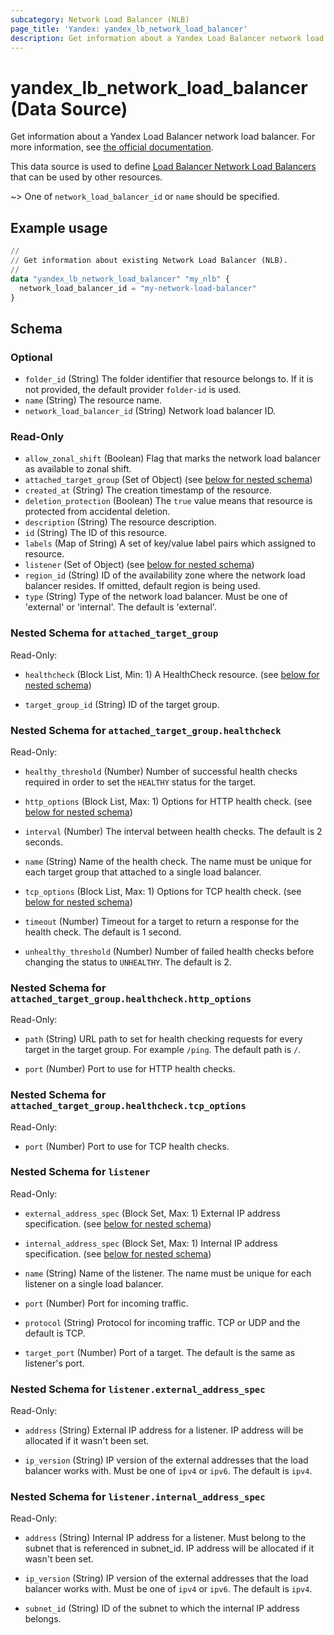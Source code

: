 ```yaml
---
subcategory: Network Load Balancer (NLB)
page_title: 'Yandex: yandex_lb_network_load_balancer'
description: Get information about a Yandex Load Balancer network load balancer.
---
```


# yandex_lb_network_load_balancer (Data Source)

Get information about a Yandex Load Balancer network load balancer. For more information, see [the official documentation](https://yandex.cloud/docs/load-balancer/concepts/).

This data source is used to define [Load Balancer Network Load Balancers](https://yandex.cloud/docs/load-balancer/concepts/) that can be used by other resources.

~> One of `network_load_balancer_id` or `name` should be specified.

## Example usage

```terraform
//
// Get information about existing Network Load Balancer (NLB).
//
data "yandex_lb_network_load_balancer" "my_nlb" {
  network_load_balancer_id = "my-network-load-balancer"
}
```

<!-- schema generated by tfplugindocs -->
## Schema

### Optional

- `folder_id` (String) The folder identifier that resource belongs to. If it is not provided, the default provider `folder-id` is used.
- `name` (String) The resource name.
- `network_load_balancer_id` (String) Network load balancer ID.

### Read-Only

- `allow_zonal_shift` (Boolean) Flag that marks the network load balancer as available to zonal shift.
- `attached_target_group` (Set of Object) (see [below for nested schema](#nestedatt--attached_target_group))
- `created_at` (String) The creation timestamp of the resource.
- `deletion_protection` (Boolean) The `true` value means that resource is protected from accidental deletion.
- `description` (String) The resource description.
- `id` (String) The ID of this resource.
- `labels` (Map of String) A set of key/value label pairs which assigned to resource.
- `listener` (Set of Object) (see [below for nested schema](#nestedatt--listener))
- `region_id` (String) ID of the availability zone where the network load balancer resides. If omitted, default region is being used.
- `type` (String) Type of the network load balancer. Must be one of 'external' or 'internal'. The default is 'external'.

<a id="nestedatt--attached_target_group"></a>
### Nested Schema for `attached_target_group`

Read-Only:

- `healthcheck` (Block List, Min: 1) A HealthCheck resource. (see [below for nested schema](#nestedobjatt--attached_target_group--healthcheck))

- `target_group_id` (String) ID of the target group.


<a id="nestedobjatt--attached_target_group--healthcheck"></a>
### Nested Schema for `attached_target_group.healthcheck`

Read-Only:

- `healthy_threshold` (Number) Number of successful health checks required in order to set the `HEALTHY` status for the target.

- `http_options` (Block List, Max: 1) Options for HTTP health check. (see [below for nested schema](#nestedobjatt--attached_target_group--healthcheck--http_options))

- `interval` (Number) The interval between health checks. The default is 2 seconds.

- `name` (String) Name of the health check. The name must be unique for each target group that attached to a single load balancer.

- `tcp_options` (Block List, Max: 1) Options for TCP health check. (see [below for nested schema](#nestedobjatt--attached_target_group--healthcheck--tcp_options))

- `timeout` (Number) Timeout for a target to return a response for the health check. The default is 1 second.

- `unhealthy_threshold` (Number) Number of failed health checks before changing the status to `UNHEALTHY`. The default is 2.


<a id="nestedobjatt--attached_target_group--healthcheck--http_options"></a>
### Nested Schema for `attached_target_group.healthcheck.http_options`

Read-Only:

- `path` (String) URL path to set for health checking requests for every target in the target group. For example `/ping`. The default path is `/`.

- `port` (Number) Port to use for HTTP health checks.



<a id="nestedobjatt--attached_target_group--healthcheck--tcp_options"></a>
### Nested Schema for `attached_target_group.healthcheck.tcp_options`

Read-Only:

- `port` (Number) Port to use for TCP health checks.





<a id="nestedatt--listener"></a>
### Nested Schema for `listener`

Read-Only:

- `external_address_spec` (Block Set, Max: 1) External IP address specification. (see [below for nested schema](#nestedobjatt--listener--external_address_spec))

- `internal_address_spec` (Block Set, Max: 1) Internal IP address specification. (see [below for nested schema](#nestedobjatt--listener--internal_address_spec))

- `name` (String) Name of the listener. The name must be unique for each listener on a single load balancer.

- `port` (Number) Port for incoming traffic.

- `protocol` (String) Protocol for incoming traffic. TCP or UDP and the default is TCP.

- `target_port` (Number) Port of a target. The default is the same as listener's port.


<a id="nestedobjatt--listener--external_address_spec"></a>
### Nested Schema for `listener.external_address_spec`

Read-Only:

- `address` (String) External IP address for a listener. IP address will be allocated if it wasn't been set.

- `ip_version` (String) IP version of the external addresses that the load balancer works with. Must be one of `ipv4` or `ipv6`. The default is `ipv4`.



<a id="nestedobjatt--listener--internal_address_spec"></a>
### Nested Schema for `listener.internal_address_spec`

Read-Only:

- `address` (String) Internal IP address for a listener. Must belong to the subnet that is referenced in subnet_id. IP address will be allocated if it wasn't been set.

- `ip_version` (String) IP version of the external addresses that the load balancer works with. Must be one of `ipv4` or `ipv6`. The default is `ipv4`.

- `subnet_id` (String) ID of the subnet to which the internal IP address belongs.

